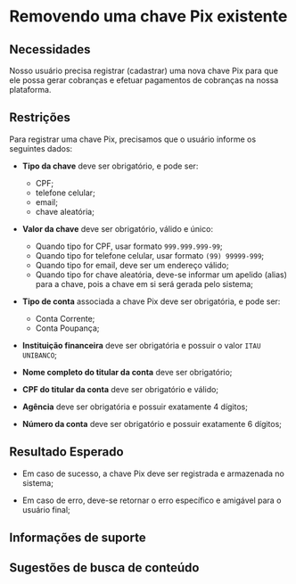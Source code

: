 # Removendo uma chave Pix existente

## Necessidades

Nosso usuário precisa registrar (cadastrar) uma nova chave Pix para que ele possa gerar cobranças e efetuar pagamentos de cobranças na nossa plataforma.
   
## Restrições

Para registrar uma chave Pix, precisamos que o usuário informe os seguintes dados:

- **Tipo da chave** deve ser obrigatório, e pode ser:
    - CPF;
    - telefone celular;
    - email;
    - chave aleatória;

- **Valor da chave** deve ser obrigatório, válido e único:
    - Quando tipo for CPF, usar formato `999.999.999-99`;
    - Quando tipo for telefone celular, usar formato `(99) 99999-999`;
    - Quando tipo for email, deve ser um endereço válido;
    - Quando tipo for chave aleatória, deve-se informar um apelido (alias) para a chave, pois a chave em si será gerada pelo sistema;

- **Tipo de conta** associada a chave Pix deve ser obrigatória, e pode ser:
    - Conta Corrente;
    - Conta Poupança;

- **Instituição financeira** deve ser obrigatória e possuir o valor `ITAU UNIBANCO`;
- **Nome completo do titular da conta** deve ser obrigatório;
- **CPF do titular da conta** deve ser obrigatório e válido;
- **Agência** deve ser obrigatória e possuir exatamente 4 dígitos;
- **Número da conta** deve ser obrigatório e possuir exatamente 6 dígitos;

## Resultado Esperado

- Em caso de sucesso, a chave Pix deve ser registrada e armazenada no sistema;

- Em caso de erro, deve-se retornar o erro específico e amigável para o usuário final;

## Informações de suporte

## Sugestões de busca de conteúdo